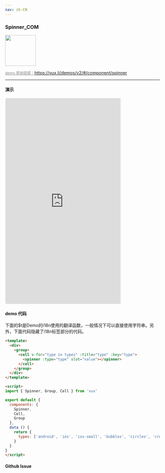 ```yaml
---
nav: zh-CN
---
```



### Spinner_COM

<img width="100" src="http://qr.topscan.com/api.php?text=https%3A%2F%2Fvux.li%2Fdemos%2Fv2%2F%23%2Fcomponent%2Fspinner"/>

<a href="https://vux.li/demos/v2/#/component/spinner" target="_blank" style="font-size:12px;color:#888;">demo 原始链接：https://vux.li/demos/v2/#/component/spinner</a>



---

#### 演示

 <div style="width:377px;height:667px;display:inline-block;border:1px dashed #ececec;border-radius:5px;overflow:hidden;">
   <iframe src="https://vux.li/demos/v2/#/component/spinner" width="375" height="667" border="0" frameborder="0"></iframe>
 </div>

#### demo 代码

<p class="tip">下面的$t是Demo的i18n使用的翻译函数，一般情况下可以直接使用字符串。另外，下面代码隐藏了i18n标签部分的代码。</p>

``` html
<template>
  <div>
    <group>
      <cell v-for="type in types" :title="type" :key="type">
        <spinner :type="type" slot="value"></spinner>
      </cell>
    </group>
  </div>
</template>

<script>
import { Spinner, Group, Cell } from 'vux'

export default {
  components: {
    Spinner,
    Cell,
    Group
  },
  data () {
    return {
      types: ['android', 'ios', 'ios-small', 'bubbles', 'circles', 'crescent', 'dots', 'lines', 'ripple', 'spiral']
    }
  }
}
</script>

```


#### Github Issue